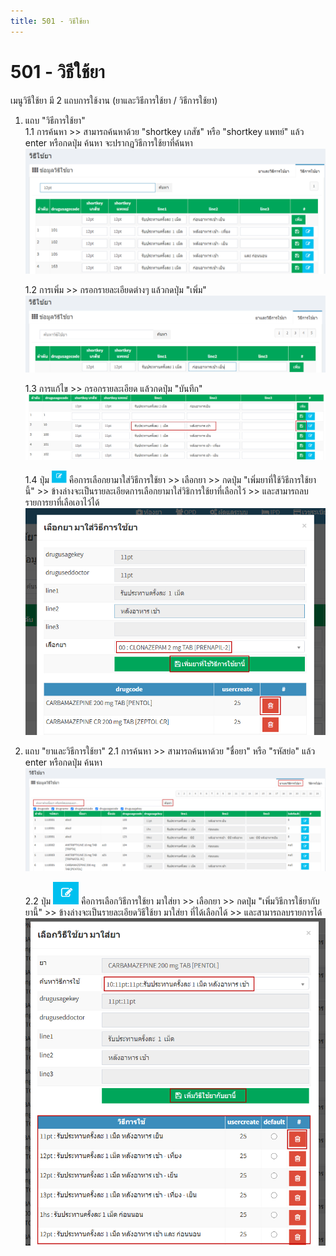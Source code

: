 ```yaml
---
title: 501 - วิธีใช้ยา
---
```


# 501 - วิธีใช้ยา 
เมนูวิธีใช้ยา มี 2 แถบการใช้งาน (ยาและวิธีการใช้ยา / วิธีการใช้ยา)

1. แถบ "วิธีการใช้ยา"  
   1.1 การค้นหา >> สามารถค้นหาด้วย "shortkey เภสัช" หรือ "shortkey แพทย์" 
   แล้ว enter หรือกดปุ่ม ค้นหา จะปรากฏวิธีการใช้ยาที่ค้นหา
![Logo](./img/image501-1.png)

   1.2 การเพิ่ม >> กรอกรายละเอียดต่างๆ แล้วกดปุ่ม "เพิ่ม" 
![Logo](./img/image501-2.png)

   1.3 การแก้ไข >> กรอกรายละเอียด แล้วกดปุ่ม "บันทึก" 
![Logo](./img/image501-3.png)

   1.4 ปุ่ม
   ![Logo](./img/image501-4.png) คือการเลือกยามาใส่วิธีการใช้ยา >> เลือกยา >> กดปุ่ม "เพิ่มยาที่ใช้วิธีการใช้ยานี้" >> ข้างล่างจะเป็นรายละเอียดการเลือกยามาใส่วิธิการใช้ยาที่เลือกไว้ >> และสามารถลบรายการยาที่เลือเอาไว้ได้
   ![Logo](./img/image501-5.png)

1. แถบ "ยาและวิธีการใช้ยา"
   2.1 การค้นหา >> สามารถค้นหาด้วย "ชื่อยา" หรือ "รหัสย่อ" 
   แล้ว enter หรือกดปุ่ม ค้นหา 
![Logo](./img/image501-6.png)

    2.2 ปุ่ม
![Logo](./img/image501-7.png) คือการเลือกวิธีการใช้ยา มาใส่ยา >> เลือกยา >> กดปุ่ม "เพิ่มวิธีการใช้ยากับยานี้" >> ข้างล่างจะเป็นรายละเอียดวิธีใช้ยา มาใส่ยา ที่ได้เลือกได้ >> และสามารถลบรายการได้
   ![Logo](./img/image501-8.png)